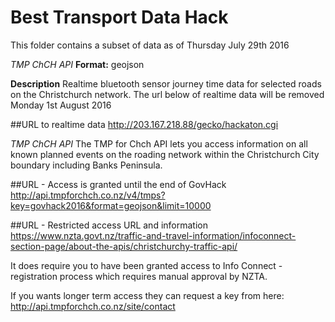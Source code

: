 # Best Transport Data Hack
This folder contains a subset of data as of Thursday July 29th 2016

*TMP ChCH API*
**Format:** geojson

**Description**
Realtime bluetooth sensor journey time data for selected roads on the Christchurch network.  The url below of realtime data will be removed Monday 1st August 2016

##URL to realtime data
http://203.167.218.88/gecko/hackaton.cgi




*TMP ChCH API*
The TMP for Chch API lets you access information on all known planned events on the roading network within the Christchurch City boundary including Banks Peninsula.


##URL - Access is granted until the end of GovHack
http://api.tmpforchch.co.nz/v4/tmps?key=govhack2016&format=geojson&limit=10000


##URL - Restricted access URL and information
https://www.nzta.govt.nz/traffic-and-travel-information/infoconnect-section-page/about-the-apis/christchurchy-traffic-api/

It does require you to have been granted access to Info Connect - registration process which requires manual approval by NZTA. 

If you wants longer term access they can request a key from here: http://api.tmpforchch.co.nz/site/contact
